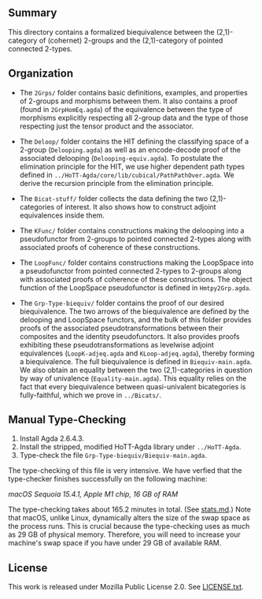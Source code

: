 ## Summary

This directory contains a formalized biequivalence between the
(2,1)-category of (cohernet) 2-groups and the (2,1)-category of
pointed connected 2-types.


## Organization

- The `2Grps/` folder contains basic definitions, examples, and
  properties of 2-groups and morphisms between them. It also
  contains a proof (found in `2GrpHomEq.agda`) of the equivalence
  between the type of morphisms explicitly respecting all 2-group
  data and the type of those respecting just the tensor product
  and the associator.

- The `Deloop/` folder contains the HIT defining the classifying
  space of a 2-group (`Delooping.agda`) as well as an encode-decode
  proof of the associated delooping (`Delooping-equiv.agda`). To postulate
  the elimination principle for the HIT, we use  higher dependent path
  types defined in `../HoTT-Agda/core/lib/cubical/PathPathOver.agda`.
  We derive the recursion principle from the elimination principle.

- The `Bicat-stuff/` folder collects the data defining the two (2,1)-categories
  of interest. It also shows how to construct adjoint equivalences inside them.

- The `KFunc/` folder contains constructions making the delooping into
  a pseudofunctor from 2-groups to pointed connected 2-types along with
  associated proofs of coherence of these constructions.

- The `LoopFunc/` folder contains constructions making the LoopSpace into
  a pseudofunctor from pointed connected 2-types to 2-groups along with
  associated proofs of coherence of these constructions. The object function
  of the LoopSpace pseudofunctor is defined in `Hmtpy2Grp.agda`.

- The `Grp-Type-biequiv/` folder contains the proof of our desired biequivalence.
  The two arrows of the biequivalence are defined by the delooping and LoopSpace
  functors, and the bulk of this folder provides proofs of the associated
  pseudotransformations between their composites and the identity pseudofunctors.
  It also provides proofs exhibiting these pseudotransformations as levelwise
  adjoint equivalences (`LoopK-adjeq.agda` and `KLoop-adjeq.agda`), thereby forming
  a biequivalence. The full biequivalence is defined in `Biequiv-main.agda`. We also
  obtain an equality between the two (2,1)-categories in question by way of univalence
  (`Equality-main.agda`). This equality relies on the fact that every biequivalence
  between quasi-univalent bicategories is fully-faithful, which we prove in `../Bicats/`.

## Manual Type-Checking

1. Install Agda 2.6.4.3.
2. Install the stripped, modified HoTT-Agda library under `../HoTT-Agda`.
3. Type-check the file `Grp-Type-biequiv/Biequiv-main.agda`.

The type-checking of this file is very intensive. We have verfied that the type-checker
finishes successfully on the following machine:

*macOS Sequoia 15.4.1, Apple M1 chip, 16 GB of RAM*

The type-checking takes about 165.2 minutes in total. (See [stats.md](stats.md).)
Note that macOS, unlike Linux, dynamically alters the size of the swap
space as the process runs. This is crucial because the type-checking uses
as much as 29 GB of physical memory. Therefore, you will need to increase
your machine's swap space if you have under 29 GB of available RAM.

## License

This work is released under Mozilla Public License 2.0.
See [LICENSE.txt](LICENSE.txt).
